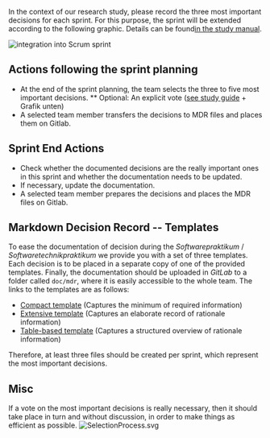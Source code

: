 In the context of our research study, please record the three most important decisions for each sprint. For this purpose, the sprint will be extended according to the following graphic. Details can be found[in the study manual](https://git.informatik.tu-cottbus.de/schubmat/markdown-decision-records).

![integration into Scrum sprint](https://git.informatik.tu-cottbus.de/schubmat/markdown-decision-records/raw/master/misc/img/ScrumProcessIntegration.png)


## Actions following the sprint planning

* At the end of the sprint planning, the team selects the three to five most important decisions.
** Optional: An explicit vote ([see study guide](https://git.informatik.tu-cottbus.de/schubmat/markdown-decision-records) + Grafik unten)
* A selected team member transfers the decisions to MDR files and places them on Gitlab.

## Sprint End Actions

* Check whether the documented decisions are the really important ones in this sprint and whether the documentation needs to be updated. 
* If necessary, update the documentation.
* A selected team member prepares the decisions and places the MDR files on Gitlab.

## Markdown Decision Record -- Templates

To ease the documentation of decision during the _Softwarepraktikum_ / _Softwaretechnikpraktikum_ we provide you with a set of three templates. Each decision is to be placed in a separate copy of one of the provided templates. Finally, the documentation should be uploaded in _GitLab_ to a folder called `doc/mdr`, where it is easily accessible to the whole team. The links to the templates are as follows:
* [Compact template](templates/captureTemplate_compact.md) (Captures the minimum of required information)
* [Extensive template](templates/captureTemplate_extensive.md) (Captures an elaborate record of rationale information)
* [Table-based template](templates/captureTemplate_table.md) (Captures a structured overview of rationale information)

Therefore, at least three files should be created per sprint, which represent the most important decisions.

## Misc 

If a vote on the most important decisions is really necessary, then it should take place in turn and without discussion, in order to make things as efficient as possible.
![SelectionProcess.svg](https://git.informatik.tu-cottbus.de/schubmat/markdown-decision-records/raw/master/misc/img/SelectionProcess.png)